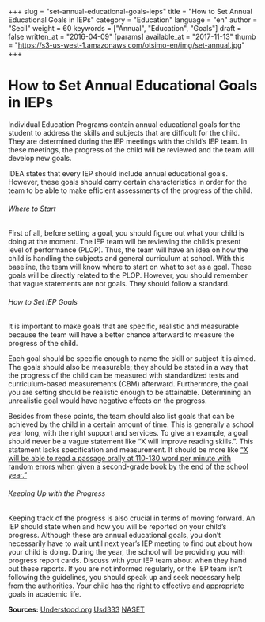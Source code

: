 +++
slug = "set-annual-educational-goals-ieps"
title = "How to Set Annual Educational Goals in IEPs"
category = "Education"
language = "en"
author = "Secil"
weight = 60
keywords = ["Annual", "Education", "Goals"]
draft = false
written_at = "2016-04-09"
[params]
available_at = "2017-11-13"
thumb = "https://s3-us-west-1.amazonaws.com/otsimo-en/img/set-annual.jpg"
+++


# How to Set Annual Educational Goals in IEPs

Individual Education Programs contain annual educational goals for the student to address the skills and subjects that are difficult for the child. They are determined during the IEP meetings with the child’s IEP team. In these meetings, the progress of the child will be reviewed and the team will develop new goals.

IDEA states that every IEP should include annual educational goals. However, these goals should carry certain characteristics in order for the team to be able to make efficient assessments of the progress of the child.

###### Where to Start

First of all, before setting a goal, you should figure out what your child is doing at the moment. The IEP team will be reviewing the child’s present level of performance (PLOP). Thus, the team will have an idea on how the child is handling the subjects and general curriculum at school. With this baseline, the team will know where to start on what to set as a goal. These goals will be directly related to the PLOP. However, you should remember that vague statements are not goals. They should follow a standard.

###### How to Set IEP Goals

It is important to make goals that are specific, realistic and measurable because the team will have a better chance afterward to measure the progress of the child.

Each goal should be specific enough to name the skill or subject it is aimed. The goals should also be measurable; they should be stated in a way that the progress of the child can be measured with standardized tests and curriculum-based measurements (CBM) afterward. Furthermore, the goal you are setting should be realistic enough to be attainable. Determining an unrealistic goal would have negative effects on the progress.


Besides from these points, the team should also list goals that can be achieved by the child in a certain amount of time. This is generally a school year long, with the right support and services. To give an example, a goal should never be a vague statement like “X will improve reading skills.”. This statement lacks specification and measurement. It should be more like [“X will be able to read a passage orally at 110-130 word per minute with random errors when given a second-grade book by the end of the school year.”](https://www.understood.org/en/school-learning/special-services/ieps/understanding-individualized-education-programs#item1)

###### Keeping Up with the Progress

Keeping track of the progress is also crucial in terms of moving forward. An IEP should state when and how you will be reported on your child’s progress. Although these are annual educational goals, you don’t necessarily have to wait until next year’s IEP meeting to find out about how your child is doing. During the year, the school will be providing you with progress report cards. Discuss with your IEP team about when they hand out these reports. If you are not informed regularly, or the IEP team isn’t following the guidelines, you should speak up and seek necessary help from the authorities. Your child has the right to effective and appropriate goals in academic life.

**Sources:** [Understood.org](https://www.understood.org/en/school-learning/special-services/ieps/understanding-individualized-education-programs#item1) [Usd333](http://www.usd333.com/pages/uploaded_files/IEP%20Goal%20Writing%202009.pdf) [NASET](https://www.naset.org/fileadmin/user_upload/Autism_Series/Examples_IEP_Goals_Objectives_for_ASD.pdf)
